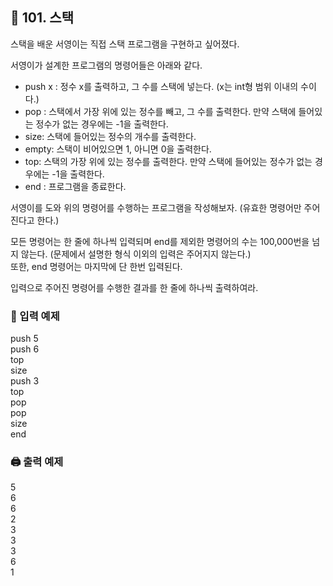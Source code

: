 ## 🏁 101. 스택
스택을 배운 서영이는 직접 스택 프로그램을 구현하고 싶어졌다.

서영이가 설계한 프로그램의 명령어들은 아래와 같다.

- push x : 정수 x를 출력하고, 그 수를 스택에 넣는다. (x는 int형 범위 이내의 수이다.)
- pop : 스택에서 가장 위에 있는 정수를 빼고, 그 수를 출력한다. 만약 스택에 들어있는 정수가 없는 경우에는 -1을 출력한다.
- size: 스택에 들어있는 정수의 개수를 출력한다.
- empty: 스택이 비어있으면 1, 아니면 0을 출력한다.
- top: 스택의 가장 위에 있는 정수를 출력한다. 만약 스택에 들어있는 정수가 없는 경우에는 -1을 출력한다.
- end : 프로그램을 종료한다.

서영이를 도와 위의 명령어를 수행하는 프로그램을 작성해보자. (유효한 명령어만 주어진다고 한다.)

모든 명령어는 한 줄에 하나씩 입력되며 end를 제외한 명령어의 수는 100,000번을 넘지 않는다. (문제에서 설명한 형식 이외의 입력은 주어지지 않는다.)
<br>또한, end 명령어는 마지막에 단 한번 입력된다.

입력으로 주어진 명령어를 수행한 결과를 한 줄에 하나씩 출력하여라.

### 📝 입력 예제
push 5<br>
push 6<br>
top<br>
size<br>
push 3<br>
top<br>
pop<br>
pop<br>
size<br>
end

### 🖨️ 출력 예제
5<br>
6<br>
6<br>
2<br>
3<br>
3<br>
3<br>
6<br>
1

